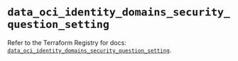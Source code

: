 # `data_oci_identity_domains_security_question_setting`

Refer to the Terraform Registry for docs: [`data_oci_identity_domains_security_question_setting`](https://registry.terraform.io/providers/oracle/oci/6.18.0/docs/data-sources/identity_domains_security_question_setting).
